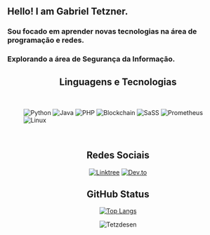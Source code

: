 
## Hello! I am Gabriel Tetzner.

### Sou focado em aprender novas tecnologias na área de programação e redes.
### Explorando a área de Segurança da Informação.

<div style="text-align: center;">

## Linguagens e Tecnologias 

</div>

   <div style='margin: 0 7px; padding: 30px;'>
   <img align="center" alt="Python" src='https://img.shields.io/badge/Python-14354C?style=for-the-badge&logo=python&logoColor=white' />
    <img align="center" alt="Java" src='https://img.shields.io/badge/Java-565548?style=for-the-badge&logo=Java&logoColor=white' />
    <img align="center" alt="PHP" src='https://img.shields.io/badge/PHP-777BB4?style=for-the-badge&logo=php&logoColor=white' />
   <img align="center" alt="Blockchain" src='https://img.shields.io/badge/Blockchain.com-121D33?logo=blockchaindotcom&logoColor=fff&style=for-the-badge' />
    <img align="center" alt="SaSS" src='https://img.shields.io/badge/Sass-CC6699?style=for-the-badge&logo=sass&logoColor=white' />
    <img align="center" alt="Prometheus" src='https://img.shields.io/badge/prometheus-87CEFA?&style=for-the-badge&logo=PROMETHEUS' />
    <img align="center" alt="Linux" src='https://img.shields.io/badge/Linux-FCC624?style=for-the-badge&logo=linux&logoColor=black' /> 
    </div>

<div style="text-align: center;">

## Redes Sociais

</div>

<div align="center" width="49%">

[![Linktree](https://img.shields.io/badge/linktree-566675?&style=for-the-badge&logo=linktree)](https://linktr.ee/gabrieltetzner)
[![Dev.to](https://img.shields.io/badge/dev.to-6495ED?&style=for-the-badge&logo=dev.to)](https://dev.to/gabrieltetzner)

</div>


<div style="text-align: center;"> 

## GitHub Status

</div>

<div align="center" width="49%">

[![Top Langs](https://github-readme-stats.vercel.app/api/top-langs/?username=Tetzdesen&layout=compact&theme=midnight-purple&show_icons=true)](https://github.com/anuraghazra/github-readme-stats)

![Tetzdesen](https://github-readme-stats.vercel.app/api?username=Tetzdesen&show_icons=true&theme=midnight-purple)

</div>

<div align="center" width="49%">


</div>



